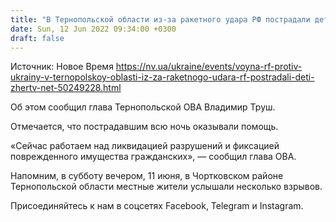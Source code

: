 ```yaml
---
title: "В Тернопольской области из-за ракетного удара РФ пострадали дети"
date: Sun, 12 Jun 2022 09:34:00 +0300
draft: false
---
```

Источник: Новое Время https://nv.ua/ukraine/events/voyna-rf-protiv-ukrainy-v-ternopolskoy-oblasti-iz-za-raketnogo-udara-rf-postradali-deti-zhertv-net-50249228.html


Об этом сообщил глава Тернопольской ОВА Владимир Труш.

 Отмечается, что пострадавшим всю ночь оказывали помощь.

«Сейчас работаем над ликвидацией разрушений и фиксацией поврежденного имущества гражданских», — сообщил глава ОВА.

Напомним, в субботу вечером, 11 июня, в Чортковском районе Тернопольской области местные жители услышали несколько взрывов.

Присоединяйтесь к нам в соцсетях Facebook, Telegram и Instagram.
